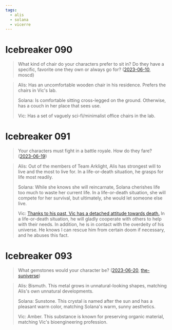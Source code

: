 ```yaml
---
tags:
  - alis
  - solana
  - vicerre
---
```


# Icebreaker 090

> What kind of chair do your characters prefer to sit in? Do they have a specific, favorite one they own or always go for? ([2023-06-10](https://discord.com/channels/448538687983321098/1020875112045613217/1117051860080148611), moscd)

> Alis: Has an uncomfortable wooden chair in his residence. Prefers the chairs in Vic's lab.
>
> Solana: Is comfortable sitting cross-legged on the ground. Otherwise, has a couch in her place that sees use.
>
> Vic: Has a set of vaguely sci-fi/minimalist office chairs in the lab.

# Icebreaker 091

> Your characters must fight in a battle royale. How do they fare? ([2023-06-19](https://discord.com/channels/448538687983321098/1020875112045613217/1120535927161372693))

> Alis: Out of the members of Team Arklight, Alis has strongest will to live and the most to live for. In a life-or-death situation, he grasps for life most readily.
>
> Solana: While she knows she will reincarnate, Solana cherishes life too much to waste her current life. In a life-or-death situation, she will compete for her survival, but ultimately, she would let someone else live.
>
> Vic: [Thanks to his past, Vic has a detached attitude towards death.](2023-04-09_elucidation-019-020-021-022.md) In a life-or-death situation, he will gladly cooperate with others to help with their needs. In addition, he is in contact with the overdeity of his universe. He knows I can rescue him from certain doom if necessary, and he abuses this fact.

# Icebreaker 093

> What gemstones would your character be? ([2023-06-20](https://discord.com/channels/448538687983321098/1020875112045613217/1120756849994645654), [the-suniverse](https://www.tumblr.com/the-suniverse))

> Alis: Bismuth. This metal grows in unnatural-looking shapes, matching Alis's own unnatural developments.
>
> Solana: Sunstone. This crystal is named after the sun and has a pleasant warm color, matching Solana's warm, sunny aesthetics.
>
> Vic: Amber. This substance is known for preserving organic material, matching Vic's bioengineering profession.
